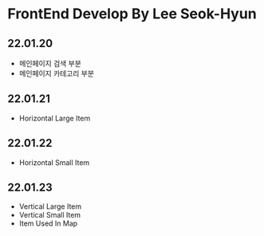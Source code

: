 # FrontEnd Develop By Lee Seok-Hyun

## 22.01.20

- 메인페이지 검색 부분
- 메인페이지 카테고리 부분

## 22.01.21

- Horizontal Large Item

## 22.01.22

- Horizontal Small Item

## 22.01.23

- Vertical Large Item
- Vertical Small Item
- Item Used In Map
